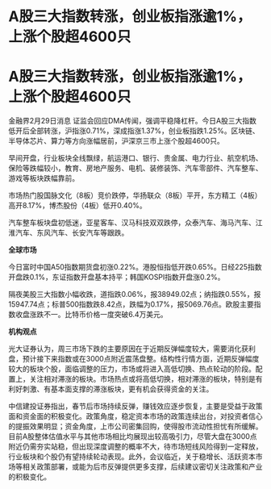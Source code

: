 # A股三大指数转涨，创业板指涨逾1%，上涨个股超4600只

# A股三大指数转涨，创业板指涨逾1%，上涨个股超4600只

金融界2月29日消息
证监会回应DMA传闻，强调平稳降杠杆。今日A股三大指数低开后全部转涨，沪指涨0.71%，深成指涨1.37%，创业板指跌1.25%。区块链、半导体芯片、算力等方向涨幅居前，沪深京三市上涨个股超4600只。

早间开盘，行业板块全线飘绿，航运港口、银行、贵金属、电力行业、航空机场、保险等跌幅较小，教育、房地产服务、电机、装修装饰、汽车零部件、汽车整车、游戏等板块跌幅靠前。

市场热门股国脉文化（8板）竞价跌停，华扬联众（8板）平开，东方精工（4板）高开8.17%，博杰股份（4板）低开0.40%。

汽车整车板块盘初低迷，亚星客车、汉马科技双双跌停，众泰汽车、海马汽车、江淮汽车、东风汽车、长安汽车等跟跌。

**全球市场**

今日富时中国A50指数期货盘初涨0.22%。港股恒指低开跌0.65%。日经225指数开盘跌0.1%，东证指数开盘基本持平；韩国KOSPI指数开盘涨0.2%。

隔夜美股三大指数小幅收跌，道指跌0.06%，报38949.02点；纳指跌0.55%，报15947.74点；标普500指数跌8.42点，跌幅为0.17%，报5069.76点。欧股主要指数收盘涨跌不一。比特币价格一度突破6.4万美元。

**机构观点**

光大证券认为，周三市场下跌的主要原因在于近期反弹幅度较大，需要消化获利盘，预计接下来指数或在3000点附近震荡盘整。结构性行情方面，近期反弹幅度较大的板块个股，面临调整的压力，市场或将进入高低切换、热点轮动的阶段。配置上，关注相对滞涨的板块。市场热点或将高低切换，相对滞涨的板块，特别是有利好刺激、有基本面支撑的滞涨板块，更有机会获得资金的关注。

中信建投证券指出，春节后市场持续反弹，赚钱效应逐步恢复，主要是受益于政策面和资金面的积极变化。政策角度，稳定资本市场的政策连续出台，对投资者信心的提振效果明显；资金角度，上市公司密集回购，使得股市流动性担忧有所缓解。目前A股整体估值水平与其他市场相比均展现出较高吸引力，尽管大盘在3000点附近仍需夯实站稳，但出现深度调整的概率不大，待市场短线风险得到一定释放，行业板块和个股仍有望持续轮动表现。此外，会议临近，关于稳增长、活跃资本市场等相关政策部署，或能为后市反弹提供更多支撑，后续建议密切关注政策和产业的积极变化。

